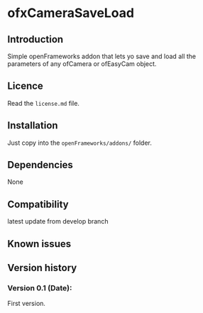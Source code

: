 ofxCameraSaveLoad
=====================================

Introduction
------------
Simple openFrameworks addon that lets yo save and load all the parameters of any ofCamera or ofEasyCam object.

Licence
-------
Read the `license.md` file.

Installation
------------
Just copy into the `openFrameworks/addons/` folder.

Dependencies
------------
None

Compatibility
------------
latest update from develop branch

Known issues
------------


Version history
------------

### Version 0.1 (Date):
First version.


